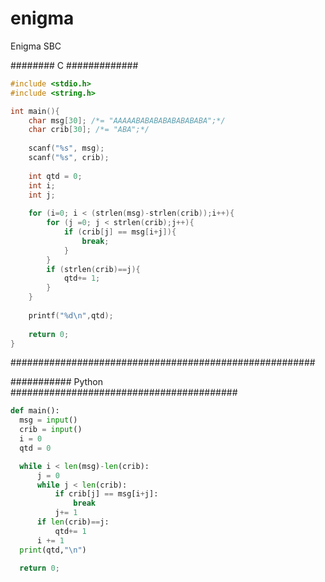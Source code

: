 # enigma
Enigma SBC

######## C #############
```c
#include <stdio.h>
#include <string.h>

int main(){
    char msg[30]; /*= "AAAAABABABABABABABABA";*/
    char crib[30]; /*= "ABA";*/
    
    scanf("%s", msg);
    scanf("%s", crib);
    
    int qtd = 0;
    int i;
    int j;
    
    for (i=0; i < (strlen(msg)-strlen(crib));i++){
        for (j =0; j < strlen(crib);j++){
            if (crib[j] == msg[i+j]){
                break;
            }
        }
        if (strlen(crib)==j){
            qtd+= 1;
        }
    }
    
    printf("%d\n",qtd);
    
    return 0;
}
```
#######################################################

########### Python #########################################

```python
def main():
  msg = input()
  crib = input()
  i = 0
  qtd = 0

  while i < len(msg)-len(crib):
      j = 0
      while j < len(crib):
          if crib[j] == msg[i+j]:
              break
          j+= 1
      if len(crib)==j:
          qtd+= 1
      i += 1
  print(qtd,"\n")
  
  return 0;
```
